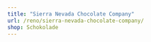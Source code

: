 ```yaml
---
title: "Sierra Nevada Chocolate Company"
url: /reno/sierra-nevada-chocolate-company/
shop: Schokolade
---
```

